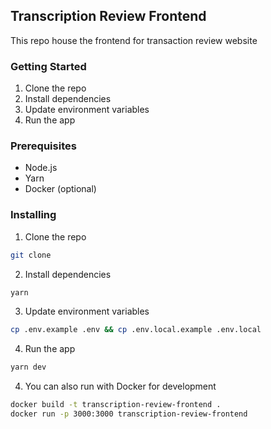 ## Transcription Review Frontend

This repo house the frontend for transaction review website

### Getting Started

1. Clone the repo
2. Install dependencies
3. Update environment variables
4. Run the app

### Prerequisites

- Node.js
- Yarn
- Docker (optional)

### Installing

1. Clone the repo

```sh
git clone
```

2. Install dependencies

```sh
yarn
```

3. Update environment variables

```sh
cp .env.example .env && cp .env.local.example .env.local
```

4. Run the app

```sh
yarn dev
```

4. You can also run with Docker for development

```sh
docker build -t transcription-review-frontend .
docker run -p 3000:3000 transcription-review-frontend
```
